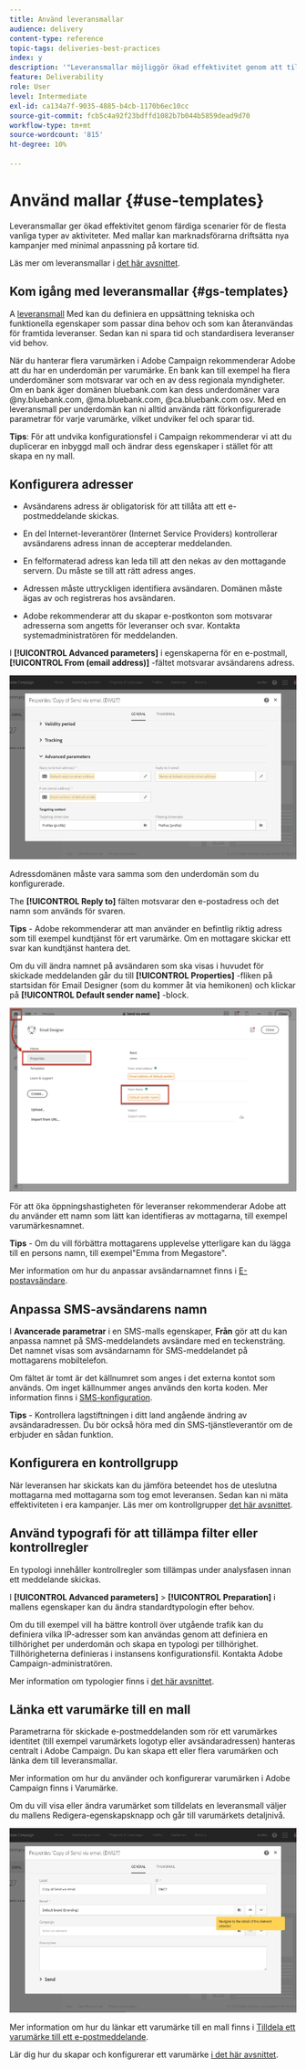 ```yaml
---
title: Använd leveransmallar
audience: delivery
content-type: reference
topic-tags: deliveries-best-practices
index: y
description: '"Leveransmallar möjliggör ökad effektivitet genom att tillhandahålla färdiga scenarier för de flesta vanliga typer av aktiviteter."'
feature: Deliverability
role: User
level: Intermediate
exl-id: ca134a7f-9035-4885-b4cb-1170b6ec10cc
source-git-commit: fcb5c4a92f23bdffd1082b7b044b5859dead9d70
workflow-type: tm+mt
source-wordcount: '815'
ht-degree: 10%

---
```


# Använd mallar {#use-templates}

Leveransmallar ger ökad effektivitet genom färdiga scenarier för de flesta vanliga typer av aktiviteter. Med mallar kan marknadsförarna driftsätta nya kampanjer med minimal anpassning på kortare tid.

Läs mer om leveransmallar i [det här avsnittet](../../start/using/marketing-activity-templates.md).

## Kom igång med leveransmallar {#gs-templates}

A [leveransmall](../../start/using/marketing-activity-templates.md#creating-a-new-template) Med kan du definiera en uppsättning tekniska och funktionella egenskaper som passar dina behov och som kan återanvändas för framtida leveranser. Sedan kan ni spara tid och standardisera leveranser vid behov.

När du hanterar flera varumärken i Adobe Campaign rekommenderar Adobe att du har en underdomän per varumärke. En bank kan till exempel ha flera underdomäner som motsvarar var och en av dess regionala myndigheter. Om en bank äger domänen bluebank.com kan dess underdomäner vara @ny.bluebank.com, @ma.bluebank.com, @ca.bluebank.com osv. Med en leveransmall per underdomän kan ni alltid använda rätt förkonfigurerade parametrar för varje varumärke, vilket undviker fel och sparar tid.

**Tips**: För att undvika konfigurationsfel i Campaign rekommenderar vi att du duplicerar en inbyggd mall och ändrar dess egenskaper i stället för att skapa en ny mall.

## Konfigurera adresser

* Avsändarens adress är obligatorisk för att tillåta att ett e-postmeddelande skickas.

* En del Internet-leverantörer (Internet Service Providers) kontrollerar avsändarens adress innan de accepterar meddelanden.

* En felformaterad adress kan leda till att den nekas av den mottagande servern. Du måste se till att rätt adress anges.

* Adressen måste uttryckligen identifiera avsändaren. Domänen måste ägas av och registreras hos avsändaren.

* Adobe rekommenderar att du skapar e-postkonton som motsvarar adresserna som angetts för leveranser och svar. Kontakta systemadministratören för meddelanden.

I **[!UICONTROL Advanced parameters]** i egenskaperna för en e-postmall, **[!UICONTROL From (email address)]** -fältet motsvarar avsändarens adress.

![](assets/template-parameters.png)

Adressdomänen måste vara samma som den underdomän som du konfigurerade.

The **[!UICONTROL Reply to]** fälten motsvarar den e-postadress och det namn som används för svaren.

**Tips** - Adobe rekommenderar att man använder en befintlig riktig adress som till exempel kundtjänst för ert varumärke. Om en mottagare skickar ett svar kan kundtjänst hantera det.

Om du vill ändra namnet på avsändaren som ska visas i huvudet för skickade meddelanden går du till **[!UICONTROL Properties]**  -fliken på startsidan för Email Designer (som du kommer åt via hemikonen) och klickar på **[!UICONTROL Default sender name]** -block.

![](assets/template-content.png)

För att öka öppningshastigheten för leveranser rekommenderar Adobe att du använder ett namn som lätt kan identifieras av mottagarna, till exempel varumärkesnamnet.

**Tips** - Om du vill förbättra mottagarens upplevelse ytterligare kan du lägga till en persons namn, till exempel&quot;Emma from Megastore&quot;.

Mer information om hur du anpassar avsändarnamnet finns i [E-postavsändare](../../designing/using/subject-line.md#email-sender).

## Anpassa SMS-avsändarens namn

I **Avancerade parametrar** i en SMS-malls egenskaper, **Från** gör att du kan anpassa namnet på SMS-meddelandets avsändare med en teckensträng. Det namnet visas som avsändarnamn för SMS-meddelandet på mottagarens mobiltelefon.

Om fältet är tomt är det källnumret som anges i det externa kontot som används.  Om inget källnummer anges används den korta koden.  Mer information finns i [SMS-konfiguration](../../administration/using/configuring-sms-channel.md).

**Tips** - Kontrollera lagstiftningen i ditt land angående ändring av avsändaradressen. Du bör också höra med din SMS-tjänstleverantör om de erbjuder en sådan funktion.

## Konfigurera en kontrollgrupp

När leveransen har skickats kan du jämföra beteendet hos de uteslutna mottagarna med mottagarna som tog emot leveransen. Sedan kan ni mäta effektiviteten i era kampanjer. Läs mer om kontrollgrupper [det här avsnittet](../../sending/using/control-group.md).

## Använd typografi för att tillämpa filter eller kontrollregler

En typologi innehåller kontrollregler som tillämpas under analysfasen innan ett meddelande skickas.

I **[!UICONTROL Advanced parameters]** > **[!UICONTROL Preparation]** i mallens egenskaper kan du ändra standardtypologin efter behov.

Om du till exempel vill ha bättre kontroll över utgående trafik kan du definiera vilka IP-adresser som kan användas genom att definiera en tillhörighet per underdomän och skapa en typologi per tillhörighet. Tillhörigheterna definieras i instansens konfigurationsfil. Kontakta Adobe Campaign-administratören.

Mer information om typologier finns i [det här avsnittet](../../sending/using/managing-typologies.md).

## Länka ett varumärke till en mall

Parametrarna för skickade e-postmeddelanden som rör ett varumärkes identitet (till exempel varumärkets logotyp eller avsändaradressen) hanteras centralt i Adobe Campaign. Du kan skapa ett eller flera varumärken och länka dem till leveransmallar.

Mer information om hur du använder och konfigurerar varumärken i Adobe Campaign finns i Varumärke.

Om du vill visa eller ändra varumärket som tilldelats en leveransmall väljer du mallens Redigera-egenskapsknapp och går till varumärkets detaljnivå.

![](assets/template-brand.png)

Mer information om hur du länkar ett varumärke till en mall finns i [Tilldela ett varumärke till ett e-postmeddelande](../../administration/using/branding.md#assigning-a-brand-to-an-email).

Lär dig hur du skapar och konfigurerar ett varumärke [i det här avsnittet](../../administration/using/branding.md#creating-a-brand).
